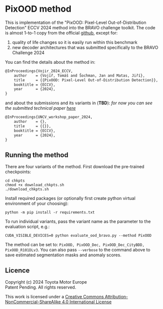 # PixOOD method
This is implementation of the "PixOOD: Pixel-Level Out-of-Distribution
Detection" ECCV 2024 method into the BRAVO challenge toolkit. The code is
almost 1-to-1 copy from the official
[github](https://github.com/vojirt/PixOOD), except for:
1. quality of life changes so it is easily run within this benchmark
2. new decoder architectures that was submitted specifically to the BRAVO Challenge 2024

You can find the details about the method in:
```latex
@InProceedings{Vojir_2024_ECCV,
    author    = {Vojíř, Tomáš and Šochman, Jan and Matas, Jiří},
    title     = {{PixOOD: Pixel-Level Out-of-Distribution Detection}},
    booktitle = {ECCV},
    year      = {2024},
}
```

and about the submissions and its variants in (**TBD**):
*for now you can see the submitted technical paper [here](https://drive.google.com/file/d/1_Wa-ywXNwgDNJgXEU8wJm3MXDxdAR3wo/view)*
```latex
@InProceedings{UNCV_workshop_paper_2024,
    author    = {},
    title     = {{}},
    booktitle = {ECCV},
    year      = {2024},
}
```

## Running the method
There are four variants of the method. First download the pre-trained checkpoints:
```
cd chkpts
chmod +x download_chkpts.sh
./download_chkpts.sh
```

Install required packages (or optionally first create python virtual environment of your choosing):
```
python -m pip install -r requirements.txt
```

To run individual variants, pass the variant name as the parameter to the evaluation script, e.g.:
```
CUDA_VISIBLE_DEVICES=0 python evaluate_ood_bravo.py --method PixOOD
```
The method can be set to: `PixOOD, PixOOD_Dec, PixOOD_Dec_CityBDD, PixOOD_R101DLv3`.
You can also pass `--verbose` to the command above to save estimated segmentation masks and anomaly scores.

## Licence
Copyright (c) 2024 Toyota Motor Europe<br>
Patent Pending. All rights reserved.

This work is licensed under a [Creative Commons
Attribution-NonCommercial-ShareAlike 4.0 International
License](https://creativecommons.org/licenses/by-nc/4.0/)
